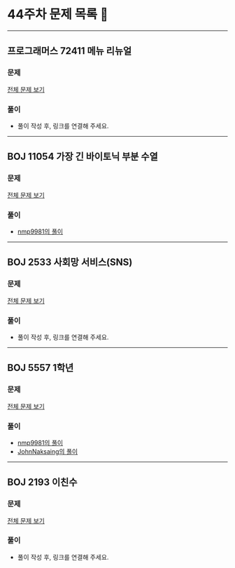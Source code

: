 # 44주차 문제 목록 📝
___
## 프로그래머스 72411 메뉴 리뉴얼
### 문제
[전체 문제 보기](https://school.programmers.co.kr/learn/courses/30/lessons/72411)

### 풀이
- 풀이 작성 후, 링크를 연결해 주세요.  

___
## BOJ 11054 가장 긴 바이토닉 부분 수열
### 문제
[전체 문제 보기](https://www.acmicpc.net/problem/11054)

### 풀이
- [nmp9981의 풀이](https://blog.naver.com/tybnasgo/222880499607)
___

## BOJ 2533 사회망 서비스(SNS)
### 문제
[전체 문제 보기](https://www.acmicpc.net/problem/2533)

### 풀이
- 풀이 작성 후, 링크를 연결해 주세요.
___


## BOJ 5557 1학년
### 문제
[전체 문제 보기](https://www.acmicpc.net/problem/5557)

### 풀이
- [nmp9981의 풀이](https://blog.naver.com/tybnasgo/222881378740)
- [JohnNaksaing의 풀이](./JohnNaksaing/boj5557.md)
___

## BOJ 2193 이친수
### 문제
[전체 문제 보기](https://www.acmicpc.net/problem/2193)

### 풀이
- 풀이 작성 후, 링크를 연결해 주세요.

